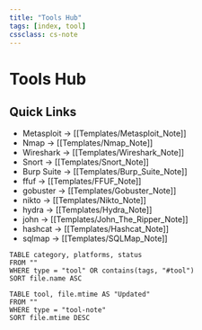 ```yaml
---
title: "Tools Hub"
tags: [index, tool]
cssclass: cs-note
---
```


# Tools Hub

## Quick Links
- Metasploit → [[Templates/Metasploit_Note]]
- Nmap → [[Templates/Nmap_Note]]
- Wireshark → [[Templates/Wireshark_Note]]
- Snort → [[Templates/Snort_Note]]
- Burp Suite → [[Templates/Burp_Suite_Note]]
- ffuf → [[Templates/FFUF_Note]]
- gobuster → [[Templates/Gobuster_Note]]
- nikto → [[Templates/Nikto_Note]]
- hydra → [[Templates/Hydra_Note]]
- john → [[Templates/John_The_Ripper_Note]]
- hashcat → [[Templates/Hashcat_Note]]
- sqlmap → [[Templates/SQLMap_Note]]

```dataview
TABLE category, platforms, status
FROM ""
WHERE type = "tool" OR contains(tags, "#tool")
SORT file.name ASC
```

```dataview
TABLE tool, file.mtime AS "Updated"
FROM ""
WHERE type = "tool-note"
SORT file.mtime DESC
```

